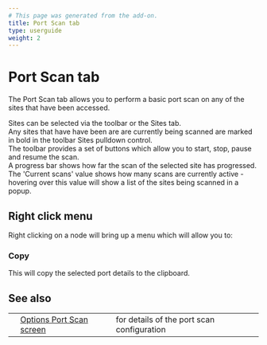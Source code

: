 ```yaml
---
# This page was generated from the add-on.
title: Port Scan tab
type: userguide
weight: 2
---
```


# Port Scan tab

The Port Scan tab allows you to perform a basic port scan on any of the sites that have been accessed.   

Sites can be selected via the toolbar or the Sites tab.   
Any sites that have have been are are currently being scanned are marked in bold in the toolbar Sites pulldown control.   
The toolbar provides a set of buttons which allow you to start, stop, pause and resume the scan.   
A progress bar shows how far the scan of the selected site has progressed.   
The 'Current scans' value shows how many scans are currently active - hovering over this value will show a list of the sites being scanned in a popup.

## Right click menu

Right clicking on a node will bring up a menu which will allow you to:

### Copy

This will copy the selected port details to the clipboard.

## See also

|   |                                                                     |                                            |
|---|---------------------------------------------------------------------|--------------------------------------------|
|   | [Options Port Scan screen](/docs/desktop/addons/port-scan/options/) | for details of the port scan configuration |
